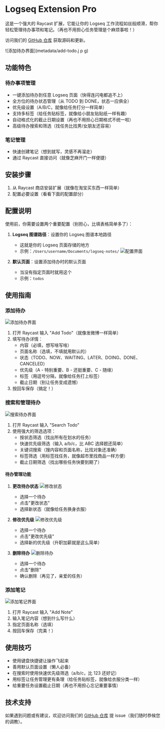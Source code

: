 # Logseq Extension Pro

这是一个强大的 Raycast 扩展，它能让你的 Logseq 工作流程如丝般顺滑，帮你轻松管理待办事项和笔记。（再也不用担心任务管理是个麻烦事啦！）

访问我们的 [GitHub 仓库](https://github.com/ybooks240/Logseq_extension_pro) 获取源码和更新。

![添加待办界面](metadata/add-todo.j p g)

## 功能特色

### 待办事项管理
- 一键添加待办到任意 Logseq 页面（快得连闪电都追不上）
- 全方位的待办状态管理（从 TODO 到 DONE，状态一应俱全）
- 优先级设置（A/B/C，就像给任务打分一样简单）
- 支持多标签（给任务贴标签，就像给小朋友贴贴纸一样有趣）
- 自动格式化的截止日期设置（再也不用担心日期格式不统一啦）
- 高级待办搜索和筛选（找任务比找男/女朋友还容易）

### 笔记管理
- 快速创建笔记（想到就写，灵感不再溜走）
- 通过 Raycast 直接访问（就像芝麻开门一样便捷）

## 安装步骤

1. 从 Raycast 商店安装扩展（就像在淘宝买东西一样简单）
2. 配置必要设置（看看下面的配置部分）

## 配置说明

使用前，你需要设置两个重要配置（别担心，比填表格简单多了）：

1. **Logseq 图谱路径**：设置你的 Logseq 图谱本地路径
   - 这就是你的 Logseq 页面存储的地方
   - 示例：`/Users/username/Documents/logseq-notes/`
   ![配置界面](metadata/config.jpg)

2. **默认页面**：设置添加待办时的默认页面
   - 当没有指定页面时就用这个
   - 示例：`todos`

## 使用指南

### 添加待办

![添加待办界面](metadata/add-todo-1.jpg)

1. 打开 Raycast 输入 "Add Todo"（就像发微博一样简单）
2. 填写待办详情：
   - 内容（必填，想写啥写啥）
   - 页面名称（选填，不填就用默认的）
   - 状态（TODO、NOW、WAITING、LATER、DOING、DONE、CANCELED）
   - 优先级（A - 特别重要、B - 还挺重要、C - 随缘）
   - 标签（用逗号分隔，就像给任务打上标签）
   - 截止日期（别让任务变成遗憾）
3. 按回车保存（搞定！）

### 搜索和管理待办

![搜索待办界面](metadata/search-todo.jpg)

1. 打开 Raycast 输入 "Search Todo"
2. 使用强大的筛选选项：
   - 按状态筛选（找出所有在划水的任务）
   - 快速优先级筛选（输入 a/b/c，比 ABC 选择题还简单）
   - 关键词搜索（搜内容和页面名称，比找对象还准确）
   - 标签筛选（用标签找任务，就像超市里找商品一样方便）
   - 截止日期筛选（找出哪些任务快要到期了）

#### 待办管理功能

1. **更改待办状态**
   ![修改状态](metadata/search-todo-alter-status.jpg)
   - 选择一个待办
   - 点击"更改状态"
   - 选择新状态（就像给任务换身衣服）

2. **修改优先级**
   ![修改优先级](metadata/search-todo-alter-priority.jpg)
   - 选择一个待办
   - 点击"更改优先级"
   - 选择新的优先级（升职加薪就是这么简单）

3. **删除待办**
   ![删除待办](metadata/search-todo-to-delete.jpg)
   - 选择一个待办
   - 点击"删除"
   - 确认删除（再见了，亲爱的任务）

### 添加笔记

![添加笔记界面](metadata/add-note.jpg)

1. 打开 Raycast 输入 "Add Note"
2. 输入笔记内容（想到什么写什么）
3. 指定页面名称（选填）
4. 按回车保存（完美！）

## 使用技巧

- 使用键盘快捷键让操作飞起来
- 善用默认页面设置（懒人必备）
- 在搜索时使用快速优先级筛选（a/b/c，比 123 还好记）
- 用标签让任务管理更有条理（给任务贴标签，就像给衣服分类一样）
- 给重要任务设置截止日期（再也不用担心忘记重要事情）

## 技术支持

如果遇到问题或有建议，欢迎访问我们的 [GitHub 仓库](https://github.com/ybooks240/Logseq_extension_pro) 提 issue（我们随时恭候您的调教）。
